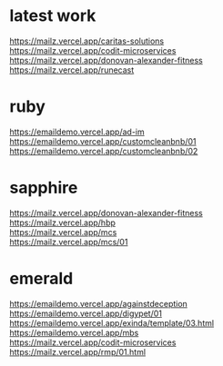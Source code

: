 # latest work
https://mailz.vercel.app/caritas-solutions
<br>
https://mailz.vercel.app/codit-microservices
<br>
https://mailz.vercel.app/donovan-alexander-fitness
<br>
https://mailz.vercel.app/runecast

# ruby
https://emaildemo.vercel.app/ad-im
<br>
https://emaildemo.vercel.app/customcleanbnb/01
<br>
https://emaildemo.vercel.app/customcleanbnb/02

# sapphire
https://mailz.vercel.app/donovan-alexander-fitness
<br>
https://mailz.vercel.app/hbp
<br>
https://mailz.vercel.app/mcs
<br>
https://mailz.vercel.app/mcs/01

# emerald
https://emaildemo.vercel.app/againstdeception
<br>
https://emaildemo.vercel.app/digypet/01
<br>
https://emaildemo.vercel.app/exinda/template/03.html
<br>
https://emaildemo.vercel.app/mbs
<br>
https://mailz.vercel.app/codit-microservices
<br>
https://mailz.vercel.app/rmp/01.html

<!-- # Misc
https://emaildemo.vercel.app/extra/pp/01 -->

